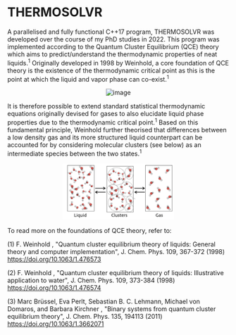 # THERMOSOLVR
A parallelised and fully functional C++17 program, THERMOSOLVR was developed over the course of my PhD studies in 2022. This program was implemented according to the Quantum Cluster Equilibrium (QCE) theory which aims to predict/understand the thermodynamic properties of neat liquids.<sup>1</sup> Originally developed in 1998 by Weinhold, a core foundation of QCE theory is the existence of the thermodynamic critical point as this is the point at which the liquid and vapor phase can co-exist.<sup>1</sup>

<p align="center">
  <img width="336" alt="image" src="https://user-images.githubusercontent.com/42868568/161193744-3d69190e-097d-4feb-877e-0ec0dcaac7ce.png" width=50% height=50%>
  </p>
  
It is therefore possible to extend standard statistical thermodynamic equations originally devised for gases to also elucidate liquid phase properties due to the thermodynamic critical point.<sup>1</sup> Based on this fundamental principle, Weinhold further theorised that differences between a low density gas and its more structured liquid counterpart can be accounted for by considering molecular clusters (see below) as an intermediate species between the two states.<sup>1</sup>


<p align="center">
<img src="images/Screen Shot 2022-04-01 at 12.17.25 pm.png" width=50% height=50%>
  </p>

To read more on the foundations of QCE theory, refer to:

(1) F. Weinhold , "Quantum cluster equilibrium theory of liquids: General theory and computer implementation", J. Chem. Phys. 109, 367-372 (1998) https://doi.org/10.1063/1.476573

(2) F. Weinhold , "Quantum cluster equilibrium theory of liquids: Illustrative application to water", J. Chem. Phys. 109, 373-384 (1998) https://doi.org/10.1063/1.476574

(3) Marc Brüssel, Eva Perlt, Sebastian B. C. Lehmann, Michael von Domaros, and Barbara Kirchner , "Binary systems from quantum cluster equilibrium theory", J. Chem. Phys. 135, 194113 (2011) https://doi.org/10.1063/1.3662071
